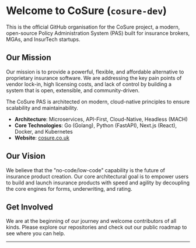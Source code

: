 # Welcome to CoSure (`cosure-dev`)

This is the official GitHub organisation for the CoSure project, a modern, open-source Policy Administration System (PAS) built for insurance brokers, MGAs, and InsurTech startups.

## Our Mission

Our mission is to provide a powerful, flexible, and affordable alternative to proprietary insurance software. We are addressing the key pain points of vendor lock-in, high licensing costs, and lack of control by building a system that is open, extensible, and community-driven.

The CoSure PAS is architected on modern, cloud-native principles to ensure scalability and maintainability.

- **Architecture**: Microservices, API-First, Cloud-Native, Headless (MACH) 
- **Core Technologies**: Go (Golang), Python (FastAPI), Next.js (React), Docker, and Kubernetes
- **Website**: [cosure.co.uk](https://cosure.co.uk)

## Our Vision

We believe that the "no-code/low-code" capability is the future of insurance product creation. Our core architectural goal is to empower users to build and launch insurance products with speed and agility by decoupling the core engines for forms, underwriting, and rating.

## Get Involved

We are at the beginning of our journey and welcome contributors of all kinds. Please explore our repositories and check out our public roadmap to see where you can help.

---

